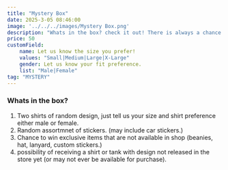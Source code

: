 ```yaml
---
title: "Mystery Box"
date: 2025-3-05 08:46:00
image: '../../../images/Mystery Box.png'
description: "Whats in the box? check it out! There is always a chance for one exclusive item."
price: 50
customField:
    name: Let us know the size you prefer!
    values: "Small|Medium|Large|X-Large"
    gender: Let us know your fit preference.
    list: "Male|Female"
tag: "MYSTERY"
---
```


### Whats in the box?  

1. Two shirts of random design, just tell us your size and shirt preference either male or female.
2. Random assortmnet of stickers. (may include car stickers.)
3. Chance to win exclusive items that are not available in shop (beanies, hat, lanyard, custom stickers.)
4.  possibility of receiving a shirt or tank with design not released in the store yet (or may not ever be available for purchase).

